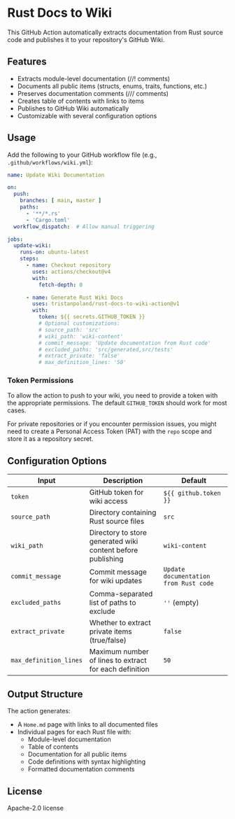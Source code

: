 # Rust Docs to Wiki

This GitHub Action automatically extracts documentation from Rust source code and publishes it to your repository's GitHub Wiki.

## Features

- Extracts module-level documentation (//! comments)
- Documents all public items (structs, enums, traits, functions, etc.)
- Preserves documentation comments (/// comments)
- Creates table of contents with links to items
- Publishes to GitHub Wiki automatically
- Customizable with several configuration options

## Usage

Add the following to your GitHub workflow file (e.g., `.github/workflows/wiki.yml`):

```yaml
name: Update Wiki Documentation

on:
  push:
    branches: [ main, master ]
    paths:
      - '**/*.rs'
      - 'Cargo.toml'
  workflow_dispatch:  # Allow manual triggering

jobs:
  update-wiki:
    runs-on: ubuntu-latest
    steps:
      - name: Checkout repository
        uses: actions/checkout@v4
        with:
          fetch-depth: 0

      - name: Generate Rust Wiki Docs
        uses: tristanpoland/rust-docs-to-wiki-action@v1
        with:
          token: ${{ secrets.GITHUB_TOKEN }}
          # Optional customizations:
          # source_path: 'src'
          # wiki_path: 'wiki-content'
          # commit_message: 'Update documentation from Rust code'
          # excluded_paths: 'src/generated,src/tests'
          # extract_private: 'false'
          # max_definition_lines: '50'
```

### Token Permissions

To allow the action to push to your wiki, you need to provide a token with the appropriate permissions. The default `GITHUB_TOKEN` should work for most cases.

For private repositories or if you encounter permission issues, you might need to create a Personal Access Token (PAT) with the `repo` scope and store it as a repository secret.

## Configuration Options

| Input | Description | Default |
|-------|-------------|---------|
| `token` | GitHub token for wiki access | `${{ github.token }}` |
| `source_path` | Directory containing Rust source files | `src` |
| `wiki_path` | Directory to store generated wiki content before publishing | `wiki-content` |
| `commit_message` | Commit message for wiki updates | `Update documentation from Rust code` |
| `excluded_paths` | Comma-separated list of paths to exclude | `''` (empty) |
| `extract_private` | Whether to extract private items (true/false) | `false` |
| `max_definition_lines` | Maximum number of lines to extract for each definition | `50` |

## Output Structure

The action generates:

- A `Home.md` page with links to all documented files
- Individual pages for each Rust file with:
  - Module-level documentation
  - Table of contents
  - Documentation for all public items
  - Code definitions with syntax highlighting
  - Formatted documentation comments

## License

Apache-2.0 license

